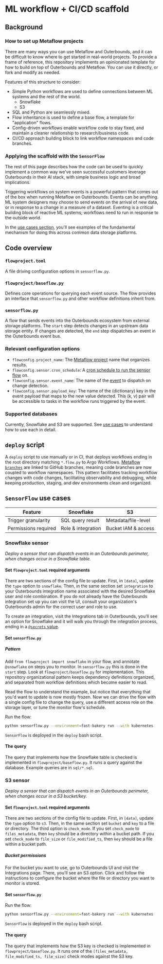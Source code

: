 # ML workflow + CI/CD scaffold

## Background

### How to set up Metaflow projects
There are many ways you can use Metaflow and Outerbounds, and it can be difficult to know where to get started in real-world projects. To provide a frame of reference, this repository implements an opinionated template for how to build on top of Outerbounds and Metaflow. You can use it directly, or fork and modify as needed. 

Features of this structure to consider:
- Simple Python workflows are used to define connections between ML systems and the rest of the world.
    - Snowflake
    - S3
- SQL and Python are seamlessly mixed.
- Flow inheritance is used to define a base flow, a template for "application" flows.
- Config-driven workflows enable workflow code to stay fixed, and maintain a cleaner relationship to research/business code.
- CI/CD approach building block to link workflow namespaces and code branches.

### Applying the scaffold with the `SensorFlow`
The rest of this page describes how the code can be used to quickly implement a common way we've seen successful customers leverage Outerbounds in their AI stack, with simple business logic and broad implications.

Triggering workflows on system events is a powerful pattern that comes out of the box when running Metaflow on Outerbounds. Events can be anything. ML system designers may choose to send events on the arrival of new data, or in response to a change in a measure of a dataset. Eventing is a critical building block of reactive ML systems; workflows need to run in response to the outside world.

In the [use cases section](#use-cases), you'll see examples of the fundamental mechanism for doing this across common data storage platforms.
 
## Code overview

### `flowproject.toml`
A file driving configuration options in `sensorflow.py`. 

### `flowproject/baseflow.py`
Defines core operations for querying each event source. The flow provides an interface that `sensorflow.py` and other workflow definitions inherit from. 

### `sensorflow.py`
A flow that sends events into the Outerbounds ecosystem from external storage platforms. The `start` step detects changes in an upstream data storage entity. If changes are detected, the `end` step dispatches an event in the Outerbounds event bus. 

### Relevant configuration options
- `flowconfig.project_name`: The [Metaflow project](https://docs.metaflow.org/api/flow-decorators/project) name that organizes results.
- `flowconfig.sensor.cron_schedule`: A [cron schedule to run the sensor flow](https://docs.metaflow.org/production/scheduling-metaflow-flows/scheduling-with-argo-workflows#time-based-triggering) on.
- `flowconfig.sensor.event_name`: The name of the [event](https://docs.metaflow.org/production/event-triggering) to dispatch on change detection.
- `flowconfig.sensor.payload_key`: The name of the (dictionary) key in the event payload that maps to the new value detected. This (k, v) pair will be accessible to tasks in the workflow runs triggered by the event.

### Supported databases
Currently, Snowflake and S3 are supported. See [use cases](#use-cases) to understand how to use each in detail. 

## `deploy` script
A `deploy` script to use manually or in CI, that deploys workflows ending in the root directory matching `*.flow.py` to Argo Workflows. [Metaflow `branches`](https://docs.metaflow.org/production/coordinating-larger-metaflow-projects#custom-branches) are linked to GitHub branches, meaning code branches are now coupled to workflow namespaces. This pattern facilitates tracking workflow changes with code changes, facilitating observability and debugging, while keeping production, staging, and dev environments clean and organized. 

## `SensorFlow` use cases

| Feature | Snowflake | S3 |
|---------|-----------|----|
| Trigger granularity | SQL query result | Metadata/file-level |
| Permissions required | Role & integration | Bucket IAM & access |

### Snowflake sensor
_Deploy a sensor that can dispatch events in an Outerbounds perimeter, when changes occur in a Snowflake table._

#### Set `flowproject.toml` required arguments
There are two sections of the config file to update.
First, in `[data]`, update the `type` option to `snowflake`. Then, in the same section set `integration` to your Outerbounds integration name associated with the desired Snowflake user and role combination. If you do not already have the Outerbounds integration set up you can visit the UI, consult your organization's Outerbounds admin for the correct user and role to use.

To create an integration, visit the Integrations tab in Outerbounds, you'll see an option for Snowflake and it will walk you through the integration process, ending in a [`@secrets` value](https://docs.outerbounds.com/outerbounds/configuring-secrets/).

#### Set `sensorflow.py`

##### Pattern
Add `from flowproject import snowflake` in your flow, and annotate `@snowflake` on steps you to monitor. In `sensorflow.py` this is done in the `start` step. Look at `flowproject/baseflow.py` for implementation. This repository organizational pattern keeps dependency definitions organized, and separated from workflow definitions which become easier to read. 

Read the flow to understand the example, but notice that everything that you'd want to update is now mostly frozen. Now we can drive the flow with a single config file to change the query, use a different access role on the storage layer, or tune the monitor flow's schedule. 

Run the flow:
```bash
python sensorflow.py --environment=fast-bakery run --with kubernetes
```

`SensorFlow` is deployed in the `deploy` bash script. 

#### The query
The query that implements how the Snowflake table is checked is implemented in `flowproject/baseflow.py`. It runs a query against the database. Example queries are in `sql/*.sql`.

### S3 sensor
_Deploy a sensor that can dispatch events in an Outerbounds perimeter, when changes occur in a S3 bucket/key._

#### Set `flowproject.toml` required arguments
There are two sections of the config file to update.
First, in `[data]`, update the `type` option to `s3`. Then, in the same section set `bucket` and `key` to a file or directory. The third option is `check_mode`. 
If you set `check_mode` to `files_metadata`, then `key` should be a directory within a bucket path. 
If you set `check_mode` to `file_size` or `file_modified_ts`, then `key` should be a file within a bucket path. 

##### Bucket permissions
For the bucket you want to use, go to Outerbounds UI and visit the Integrations page. There, you'll see an S3 option. Click and follow the instructions to configure the bucket where the file or directory you want to monitor is stored.

#### Set `sensorflow.py`

Run the flow:
```bash
python sensorflow.py --environment=fast-bakery run --with kubernetes
```

`SensorFlow` is deployed in the `deploy` bash script. 

#### The query

The query that implements how the S3 key is checked is implemented in `flowproject/baseflow.py`. It runs one of the `[files_metadata, file_modified_ts, file_size]` check modes against the S3 key. 